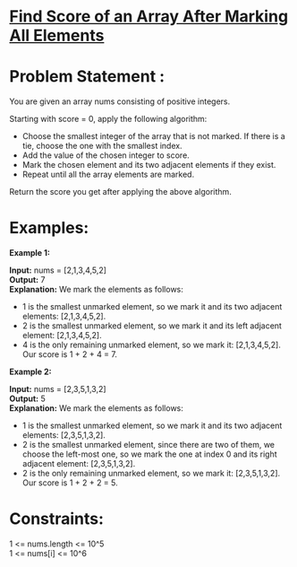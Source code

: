 # [Find Score of an Array After Marking All Elements](https://github.com/surya8980/December-2024-Daily-Problems/blob/main/LeetCode/13-Dec-2024/Find%20Score%20of%20an%20Array%20After%20Marking%20All%20Elements.java)
# Problem Statement :
You are given an array nums consisting of positive integers.  

Starting with score = 0, apply the following algorithm:  

- Choose the smallest integer of the array that is not marked. If there is a tie, choose the one with the smallest index.  
- Add the value of the chosen integer to score.  
- Mark the chosen element and its two adjacent elements if they exist.  
- Repeat until all the array elements are marked.

Return the score you get after applying the above algorithm.  

 # Examples:

**Example 1:**

**Input:** nums = [2,1,3,4,5,2]  
**Output:** 7  
**Explanation:** We mark the elements as follows:
- 1 is the smallest unmarked element, so we mark it and its two adjacent elements: [2,1,3,4,5,2].
- 2 is the smallest unmarked element, so we mark it and its left adjacent element: [2,1,3,4,5,2].
- 4 is the only remaining unmarked element, so we mark it: [2,1,3,4,5,2].  
Our score is 1 + 2 + 4 = 7.

**Example 2:**

**Input:** nums = [2,3,5,1,3,2]  
**Output:** 5  
**Explanation:** We mark the elements as follows:  
- 1 is the smallest unmarked element, so we mark it and its two adjacent elements: [2,3,5,1,3,2].
- 2 is the smallest unmarked element, since there are two of them, we choose the left-most one, so we mark the one at index 0 and its right adjacent element: [2,3,5,1,3,2].
- 2 is the only remaining unmarked element, so we mark it: [2,3,5,1,3,2].  
Our score is 1 + 2 + 2 = 5.
 

# Constraints:

1 <= nums.length <= 10^5  
1 <= nums[i] <= 10^6
